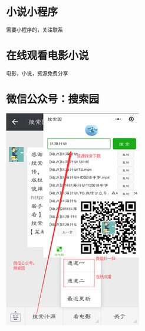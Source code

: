 # 小说小程序
需要小程序的，关注联系


# 在线观看电影小说
电影，小说，资源免费分享

# 微信公众号：搜索园
![Image text](https://github.com/814042432/online_moive_novel/blob/master/pic1.jpg)
